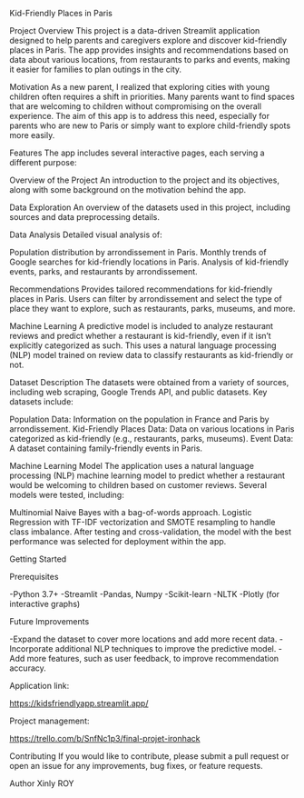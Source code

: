 Kid-Friendly Places in Paris

Project Overview This project is a data-driven Streamlit application designed to help parents and caregivers explore and discover kid-friendly places in Paris. The app provides insights and recommendations based on data about various locations, from restaurants to parks and events, making it easier for families to plan outings in the city.

Motivation As a new parent, I realized that exploring cities with young children often requires a shift in priorities. Many parents want to find spaces that are welcoming to children without compromising on the overall experience. The aim of this app is to address this need, especially for parents who are new to Paris or simply want to explore child-friendly spots more easily.

Features The app includes several interactive pages, each serving a different purpose:

Overview of the Project An introduction to the project and its objectives, along with some background on the motivation behind the app.

Data Exploration An overview of the datasets used in this project, including sources and data preprocessing details.

Data Analysis Detailed visual analysis of:

Population distribution by arrondissement in Paris. Monthly trends of Google searches for kid-friendly locations in Paris. Analysis of kid-friendly events, parks, and restaurants by arrondissement.

Recommendations Provides tailored recommendations for kid-friendly places in Paris. Users can filter by arrondissement and select the type of place they want to explore, such as restaurants, parks, museums, and more.

Machine Learning A predictive model is included to analyze restaurant reviews and predict whether a restaurant is kid-friendly, even if it isn’t explicitly categorized as such. This uses a natural language processing (NLP) model trained on review data to classify restaurants as kid-friendly or not.

Dataset Description The datasets were obtained from a variety of sources, including web scraping, Google Trends API, and public datasets. Key datasets include:

Population Data: Information on the population in France and Paris by arrondissement. Kid-Friendly Places Data: Data on various locations in Paris categorized as kid-friendly (e.g., restaurants, parks, museums). Event Data: A dataset containing family-friendly events in Paris.

Machine Learning Model The application uses a natural language processing (NLP) machine learning model to predict whether a restaurant would be welcoming to children based on customer reviews. Several models were tested, including:

Multinomial Naive Bayes with a bag-of-words approach. Logistic Regression with TF-IDF vectorization and SMOTE resampling to handle class imbalance. After testing and cross-validation, the model with the best performance was selected for deployment within the app.

Getting Started

Prerequisites

-Python 3.7+ -Streamlit -Pandas, Numpy -Scikit-learn -NLTK -Plotly (for interactive graphs)

Future Improvements

-Expand the dataset to cover more locations and add more recent data. -Incorporate additional NLP techniques to improve the predictive model. -Add more features, such as user feedback, to improve recommendation accuracy.

Application link:

https://kidsfriendlyapp.streamlit.app/

Project management:

https://trello.com/b/SnfNc1p3/final-projet-ironhack

Contributing If you would like to contribute, please submit a pull request or open an issue for any improvements, bug fixes, or feature requests.

Author Xinly ROY